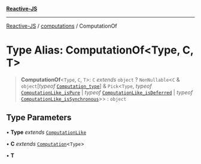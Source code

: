 [**Reactive-JS**](../../README.md)

***

[Reactive-JS](../../README.md) / [computations](../README.md) / ComputationOf

# Type Alias: ComputationOf\<Type, C, T\>

> **ComputationOf**\<`Type`, `C`, `T`\>: `C` *extends* `object` ? `NonNullable`\<`C` & `object`\[*typeof* [`Computation_type`](../variables/Computation_type.md)\] & `Pick`\<`Type`, *typeof* [`ComputationLike_isPure`](../variables/ComputationLike_isPure.md) \| *typeof* [`ComputationLike_isDeferred`](../variables/ComputationLike_isDeferred.md) \| *typeof* [`ComputationLike_isSynchronous`](../variables/ComputationLike_isSynchronous.md)\>\> : `object`

## Type Parameters

• **Type** *extends* [`ComputationLike`](../interfaces/ComputationLike.md)

• **C** *extends* [`Computation`](../interfaces/Computation.md)\<`Type`\>

• **T**

